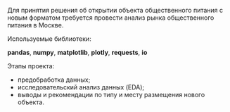 Для принятия решения об открытии объекта общественного питания с новым форматом требуется провести анализ рынка общественного питания в Москве.

Используемые библиотеки:

<b>pandas</b>, <b>numpy</b>, <b>matplotlib</b>, <b>plotly</b>, <b>requests</b>, <b>io</b>
  
Этапы проекта:

* предобработка данных;
* исследовательский анализ данных (EDA);
* выводы и рекомендации по типу и месту размещения нового объекта.
